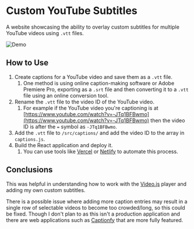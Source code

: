 # Custom YouTube Subtitles

A website showcasing the ability to overlay custom subtitles for multiple YouTube videos using `.vtt` files.

![Demo](demo.gif)

## How to Use

1. Create captions for a YouTube video and save them as a `.vtt` file.
   1. One method is using online caption-making software or Adobe Premiere Pro, exporting as a `.srt` file and then converting it to a `.vtt` file using an online conversion tool.
2. Rename the `.vtt` file to the video ID of the YouTube video.
   1. For example if the YouTube video you're captioning is at [https://www.youtube.com/watch?v=-JTq1BFBwmo](https://www.youtube.com/watch?v=-JTq1BFBwmo) then the video ID is after the `=` symbol as `-JTq1BFBwmo`.
3. Add the `.vtt` file to `/src/captions/` and add the video ID to the array in `captions.js`.
4. Build the React application and deploy it.
   1. You can use tools like [Vercel](https://vercel.com/) or [Netlify](https://www.netlify.com/) to automate this process.

## Conclusions

This was helpful in understanding how to work with the [Video.js](https://videojs.com/) player and adding my own custom subtitles.

There is a possible issue where adding more caption entries may result in a single row of selectable videos to become too crowded/long, so this could be fixed. Though I don't plan to as this isn't a production application and there are web applications such as [Captionfy](https://www.captionfy.com/) that are more fully featured.
